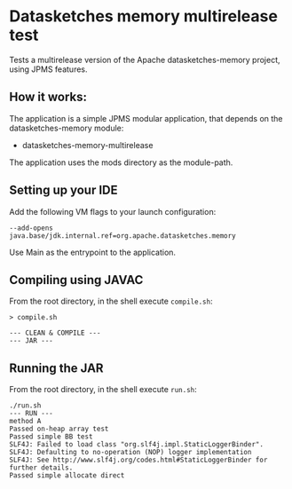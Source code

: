 Datasketches memory multirelease test
=====================================

Tests a multirelease version of the Apache datasketches-memory project, using JPMS features.

How it works:
-------------

The application is a simple JPMS modular application, that depends on the datasketches-memory module:

- datasketches-memory-multirelease

The application uses the mods directory as the module-path.

Setting up your IDE
-------------------

Add the following VM flags to your launch configuration:

```
--add-opens
java.base/jdk.internal.ref=org.apache.datasketches.memory
```

Use Main as the entrypoint to the application.

Compiling using JAVAC
---------------------

From the root directory, in the shell execute `compile.sh`:

```
> compile.sh

--- CLEAN & COMPILE ---
--- JAR ---
```

Running the JAR
---------------

From the root directory, in the shell execute `run.sh`:

```
./run.sh
--- RUN ---
method A
Passed on-heap array test
Passed simple BB test
SLF4J: Failed to load class "org.slf4j.impl.StaticLoggerBinder".
SLF4J: Defaulting to no-operation (NOP) logger implementation
SLF4J: See http://www.slf4j.org/codes.html#StaticLoggerBinder for further details.
Passed simple allocate direct
```
